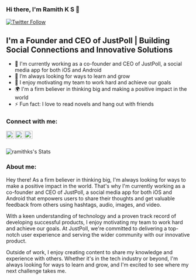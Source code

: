 ### Hi there, I'm Ramith K S 👋

[![Twitter Follow](https://img.shields.io/twitter/follow/ramithKS?color=1DA1F2&logo=twitter&style=for-the-badge)](https://twitter.com/intent/follow?original_referer=https%3A%2F%2Fgithub.com%2FramithKS&screen_name=ramithKS)

## I'm a Founder and CEO of JustPoll | Building Social Connections and Innovative Solutions

- 🔭 I'm currently working as a co-founder and CEO of JustPoll, a social media app for both iOS and Android
- 🌱 I’m always looking for ways to learn and grow
- 🤝 I enjoy motivating my team to work hard and achieve our goals
- 🌍 I'm a firm believer in thinking big and making a positive impact in the world
- ⚡ Fun fact: I love to read novels and hang out with friends

### Connect with me:

[<img align="left" alt="codeSTACKr | Twitter" width="22px" src="https://cdn.jsdelivr.net/npm/simple-icons@v3/icons/twitter.svg"/>][twitter]
[<img align="left" alt="codeSTACKr | LinkedIn" width="22px" src="https://cdn.jsdelivr.net/npm/simple-icons@v3/icons/linkedin.svg" />][linkedin]
[<img align="left" alt="codeSTACKr | Instagram" width="22px" src="https://cdn.jsdelivr.net/npm/simple-icons@v3/icons/instagram.svg" />][instagram]

<br />

<br />

![ramithks's Stats](https://github-readme-stats.vercel.app/api?username=ramithks&theme=tokyonight&show_icons=true&hide_border=true&count_private=true)

[twitter]: twitter.com/ramithks/
[instagram]: https://www.instagram.com/ramithks/
[linkedin]: https://www.linkedin.com/in/ramith-k-s/

### About me:

Hey there! As a firm believer in thinking big, I'm always looking for ways to make a positive impact in the world. That's why I'm currently working as a co-founder and CEO of JustPoll, a social media app for both iOS and Android that empowers users to share their thoughts and get valuable feedback from others using hashtags, audio, images, and video.

With a keen understanding of technology and a proven track record of developing successful products, I enjoy motivating my team to work hard and achieve our goals. At JustPoll, we're committed to delivering a top-notch user experience and serving the wider community with our innovative product.

Outside of work, I enjoy creating content to share my knowledge and experience with others. Whether it's in the tech industry or beyond, I'm always looking for ways to learn and grow, and I'm excited to see where my next challenge takes me.
